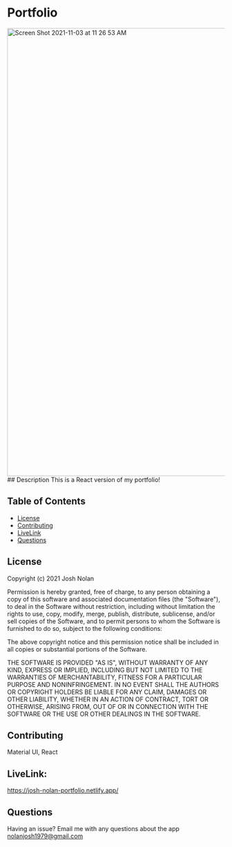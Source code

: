 
# Portfolio
<img width="1038" alt="Screen Shot 2021-11-03 at 11 26 53 AM" src="https://user-images.githubusercontent.com/53482411/140102389-4b9e56af-25a1-4043-acde-c27ac73ca589.png">
## Description
This is a React version of my portfolio!

## Table of Contents
- [License](#license)
- [Contributing](#contributing)
- [LiveLink](#tests)
- [Questions](#questions)

## License
Copyright (c) 2021 Josh Nolan

Permission is hereby granted, free of charge, to any person obtaining a copy of this software and associated documentation files (the "Software"), to deal in the Software without restriction, including without limitation the rights to use, copy, modify, merge, publish, distribute, sublicense, and/or sell copies of the Software, and to permit persons to whom the Software is furnished to do so, subject to the following conditions:

The above copyright notice and this permission notice shall be included in all copies or substantial portions of the Software.

THE SOFTWARE IS PROVIDED "AS IS", WITHOUT WARRANTY OF ANY KIND, EXPRESS OR IMPLIED, INCLUDING BUT NOT LIMITED TO THE WARRANTIES OF MERCHANTABILITY, FITNESS FOR A PARTICULAR PURPOSE AND NONINFRINGEMENT. IN NO EVENT SHALL THE AUTHORS OR COPYRIGHT HOLDERS BE LIABLE FOR ANY CLAIM, DAMAGES OR OTHER LIABILITY, WHETHER IN AN ACTION OF CONTRACT, TORT OR OTHERWISE, ARISING FROM, OUT OF OR IN CONNECTION WITH THE SOFTWARE OR THE USE OR OTHER DEALINGS IN THE SOFTWARE.

## Contributing
Material UI, React

## LiveLink:
https://josh-nolan-portfolio.netlify.app/

## Questions
Having an issue? Email me with any questions about the app nolanjosh1979@gmail.com


